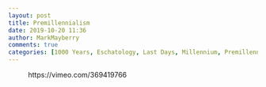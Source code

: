 ```yaml
---
layout: post
title: Premillennialism
date: 2019-10-20 11:36
author: MarkMayberry
comments: true
categories: [1000 Years, Eschatology, Last Days, Millennium, Premillennialism, Revelation 20, Sermon]
---
```

<!-- wp:core-embed/vimeo {"url":"https://vimeo.com/369419766","type":"video","providerNameSlug":"vimeo","className":"wp-embed-aspect-4-3 wp-has-aspect-ratio"} -->
<figure class="wp-block-embed-vimeo wp-block-embed is-type-video is-provider-vimeo wp-embed-aspect-4-3 wp-has-aspect-ratio"><div class="wp-block-embed__wrapper">
https://vimeo.com/369419766
</div></figure>
<!-- /wp:core-embed/vimeo -->
